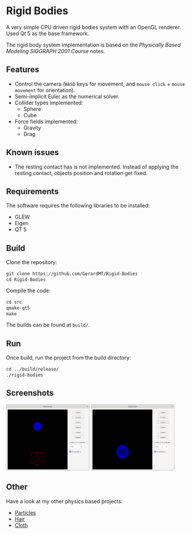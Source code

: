 # Rigid Bodies
A very simple CPU driven rigid bodies system with an OpenGL renderer. Used Qt 5 as the base framework.

The rigid body system implementation is based on the _Physically Based Modeling SIGGRAPH 2001 Course_ notes.

## Features
- Control the camera (`WASD` keys for movement, and `mouse click` + `mouse movement` for orientation).
- Semi-implicit Euler as the numerical solver.
- Collider types implemented:
	- Sphere
	- Cube
- Force fields implemented:
	- Gravity
	- Drag

## Known issues
- The resting contact has is not implemented. Instead of applying the resting contact, objects position and rotation get fixed.

## Requirements
The software requires the following libraries to be installed:
- GLEW
- Eigen
- QT 5

## Build
Clone the repository:

	git clone https://github.com/GerardMT/Rigid-Bodies
	cd Rigid-Bodies

Compile the code:

    cd src
    qmake-qt5
    make

The builds can be found at `build/`.

## Run
Once build, run the project from the build directory:

	cd ../build/release/
	./rigid-bodies

## Screenshots
<img src="docs/screenshots/spheres.gif" alt="Spheres" width="45%"> <img src="docs/screenshots/sphere_cube.gif" alt="Cube Spheres" width="45%">

## Other
Have a look at my other physics based projects:
- [Particles](https://github.com/GerardMT/Particles)
- [Hair](https://github.com/GerardMT/Hair)
- [Cloth](https://github.com/GerardMT/Cloth)